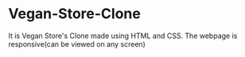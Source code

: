# Vegan-Store-Clone

It is Vegan Store's Clone made using HTML and CSS. The webpage is responsive(can be viewed on any screen)
